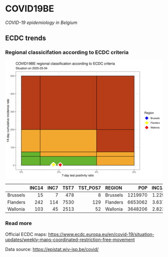 
# COVID19BE

*COVID-19 epidemiology in Belgium*

## ECDC trends

### Regional classicifation according to ECDC criteria

![](COVID9BE-ecdc-trend.png)

|          | INC14 | INC7 | TST7 | TST\_POS7 | REGION   |     POP | INC14\_RT |       PR7 |          GR |
| :------- | ----: | ---: | ---: | --------: | :------- | ------: | --------: | --------: | ----------: |
| Brussels |    15 |    7 |  478 |         8 | Brussels | 1219970 |  1.229538 | 0.0167364 | \-0.1250000 |
| Flanders |   242 |  114 | 7530 |       129 | Flanders | 6653062 |  3.637423 | 0.0171315 | \-0.1093750 |
| Wallonia |   103 |   45 | 2513 |        52 | Wallonia | 3648206 |  2.823306 | 0.0206924 | \-0.2241379 |

### Read more

Official ECDC maps:
<https://www.ecdc.europa.eu/en/covid-19/situation-updates/weekly-maps-coordinated-restriction-free-movement>

Data source: <https://epistat.wiv-isp.be/covid/>

